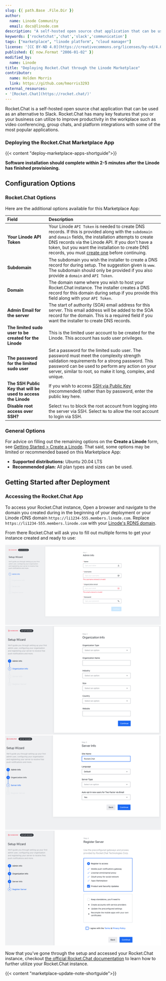 ```yaml
---
slug: {{ path.Base .File.Dir }}
author:
  name: Linode Community
  email: docs@linode.com
description: "A self-hosted open source chat application that can be used as an alternative to Slack."
keywords: ['rocketchat','chat','slack','communication']
tags: ["marketplace", "linode platform", "cloud manager"]
license: '[CC BY-ND 4.0](https://creativecommons.org/licenses/by-nd/4.0)'
published: {{ now.Format "2006-01-02" }}
modified_by:
  name: Linode
title: "Deploying Rocket.Chat through the Linode Marketplace"
contributor:
  name: Holden Morris
  link: https://github.com/hmorris3293
external_resources:
- '[Rocket.Chat](https://rocket.chat/)'
---
```


Rocket.Chat is a self-hosted open source chat application that can be used as an alternative to Slack.
Rocket.Chat has many key features that you or your business can utilize to improve productivity in the workplace such as video conferencing, group chats, and platform integrations with some of the most popular applications. 

### Deploying the Rocket.Chat Marketplace App

<!-- shortguide used by every Marketplace app to describe how to deploy from the Cloud Manger -->

{{< content "deploy-marketplace-apps-shortguide">}}

**Software installation should complete within 2-5 minutes after the Linode has finished provisioning.**

## Configuration Options

### Rocket.Chat Options
<!-- The following table has three parts. The UDF name, in bold and in one column, followed by
     UDF description in the second column. The description is in normal text, with an optional
     "Required." tag at the end of the description, in italics, if the field is mandatory. -->
Here are the additional options available for this Marketplace App:

| **Field** | **Description** |
|:--------------|:------------|
| **Your Linode API Token** | Your Linode `API Token` is needed to create DNS records. If this is provided along with the `subdomain` and `domain` fields, the installation attempts to create DNS records via the Linode API. If you don't have a token, but you want the installation to create DNS records, you must [create one](/docs/platform/api/getting-started-with-the-linode-api/#get-an-access-token) before continuing. |
| **Subdomain** | The subdomain you wish the installer to create a DNS record for during setup. The suggestion given is `www`. The subdomain should only be provided if you also provide a `domain` and `API Token`. |
| **Domain** | The domain name where you wish to host your Rocket.Chat instance. The installer creates a DNS record for this domain during setup if you provide this field along with your `API Token`. |
| **Admin Email for the server** | The start of authority (SOA) email address for this server. This email address will be added to the SOA record for the domain. This is a required field if you want the installer to create DNS records. |
| **The limited sudo user to be created for the Linode** | This is the limited user account to be created for the Linode. This account has sudo user privileges. |
| **The password for the limited sudo user** | Set a password for the limited sudo user. The password must meet the complexity strength validation requirements for a strong password. This password can be used to perform any action on your server, similar to root, so make it long, complex, and unique. |
| **The SSH Public Key that will be used to access the Linode** | If you wish to access [SSH via Public Key](/docs/security/authentication/use-public-key-authentication-with-ssh/) (recommended) rather than by password, enter the public key here. |
| **Disable root access over SSH?** | Select `Yes` to block the root account from logging into the server via SSH. Select `No` to allow the root account to login via SSH. |


### General Options

For advice on filling out the remaining options on the **Create a Linode** form, see [Getting Started > Create a Linode](/docs/guides/getting-started/#create-a-linode). That said, some options may be limited or recommended based on this Marketplace App:

- **Supported distributions:** Ubuntu 20.04 LTS
- **Recommended plan:** All plan types and sizes can be used.

## Getting Started after Deployment
<!-- the following headings and paragraphs outline the steps necessary
     to access and interact with the Marketplace app. -->
### Accessing the Rocket.Chat App

To access your Rocket.Chat instance, Open a browser and navigate to the domain you created during in the beginning of your deployment or your Linode rDNS domain `https://li1234-555.members.linode.com`. Replace `https://li1234-555.members.linode.com` with your [Linode's RDNS domain](/docs/guides/remote-access/#resetting-reverse-dns).

From there Rocket.Chat will ask you to fill out multiple forms to get your instance created and ready to use:

![Rocket.Chat Step 1](rocketchat-setup.png)
![Rocket.Chat Step 2](rocketchat-setup2.png)
![Rocket.Chat Step 3](rocketchat-setup3.png)
![Rocket.Chat Step 4](rocketchat-setup4.png)


Now that you’ve gone through the setup and accessed your Rocket.Chat instance, checkout [the official Rocket.Chat documentation](https://docs.rocket.chat/guides/user-guides) to learn how to further utilize your Rocket.Chat instance.

<!-- the following shortcode informs the user that Linode does not provide automatic updates
     to the Marketplace app, and that the user is responsible for the security and longevity
     of the installation. -->
{{< content "marketplace-update-note-shortguide">}}